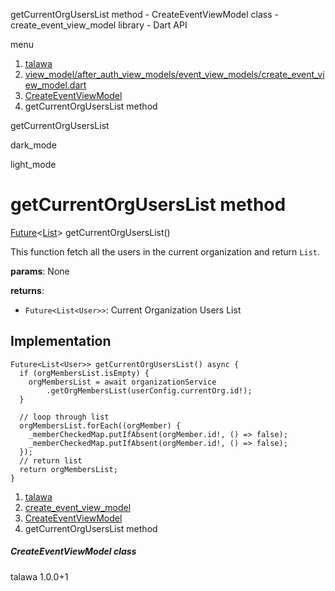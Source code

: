




getCurrentOrgUsersList method - CreateEventViewModel class - create\_event\_view\_model library - Dart API







menu

1. [talawa](../../index.html)
2. [view\_model/after\_auth\_view\_models/event\_view\_models/create\_event\_view\_model.dart](../../file-___home_harshil_Desktop_open-source_palisadoes_talawa_lib_view_model_after_auth_view_models_event_view_models_create_event_view_model/)
3. [CreateEventViewModel](../../file-___home_harshil_Desktop_open-source_palisadoes_talawa_lib_view_model_after_auth_view_models_event_view_models_create_event_view_model/CreateEventViewModel-class.html)
4. getCurrentOrgUsersList method

getCurrentOrgUsersList


dark\_mode

light\_mode




# getCurrentOrgUsersList method


[Future](https://api.flutter.dev/flutter/dart-core/Future-class.html)<[List](https://api.flutter.dev/flutter/dart-core/List-class.html)>
getCurrentOrgUsersList()

This function fetch all the users in the current organization and return `List`.

**params**:
None

**returns**:

* `Future<List<User>>`: Current Organization Users List

## Implementation

```
Future<List<User>> getCurrentOrgUsersList() async {
  if (orgMembersList.isEmpty) {
    orgMembersList = await organizationService
        .getOrgMembersList(userConfig.currentOrg.id!);
  }

  // loop through list
  orgMembersList.forEach((orgMember) {
    _memberCheckedMap.putIfAbsent(orgMember.id!, () => false);
    _memberCheckedMap.putIfAbsent(orgMember.id!, () => false);
  });
  // return list
  return orgMembersList;
}
```

 


1. [talawa](../../index.html)
2. [create\_event\_view\_model](../../file-___home_harshil_Desktop_open-source_palisadoes_talawa_lib_view_model_after_auth_view_models_event_view_models_create_event_view_model/)
3. [CreateEventViewModel](../../file-___home_harshil_Desktop_open-source_palisadoes_talawa_lib_view_model_after_auth_view_models_event_view_models_create_event_view_model/CreateEventViewModel-class.html)
4. getCurrentOrgUsersList method

##### CreateEventViewModel class





talawa
1.0.0+1






